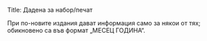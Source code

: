 Title: Дадена за набор/печат

При по-новите издания дават информация само за някои от тях; обикновено са във формат „МЕСЕЦ ГОДИНА“.

